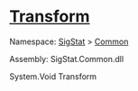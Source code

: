 # [Transform](./SimpleRenderingTransformation-100663459.md)

Namespace: [SigStat]() > [Common](./../README.md)

Assembly: SigStat.Common.dll

System.Void   Transform    
